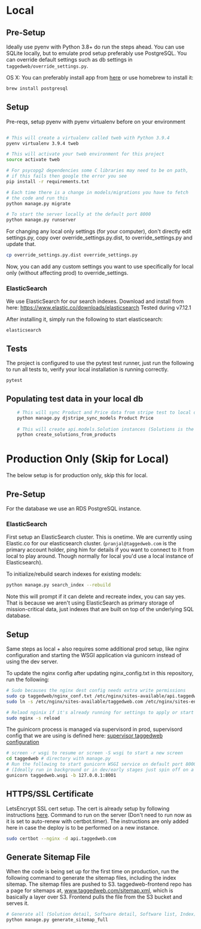 # Local

## Pre-Setup
Ideally use pyenv with Python 3.8+ do run the steps ahead. You can use SQLite locally, but to emulate prod
setup preferably use PostgreSQL. You can override default settings such as db settings in `taggedweb/override_settings.py`.


OS X: You can preferably install app from [here](https://postgresapp.com/) or use homebrew to install it:

```zsh
brew install postgresql
```

## Setup

Pre-reqs, setup pyenv with pyenv virtualenv before on your environment

```zsh

# This will create a virtualenv called tweb with Python 3.9.4
pyenv virtualenv 3.9.4 tweb

# This will activate your tweb environment for this project
source activate tweb

# For psycopg2 dependencies some C libraries may need to be on path,
# if this fails then google the error you see
pip install -r requirements.txt

# Each time there is a change in models/migrations you have to fetch
# the code and run this
python manage.py migrate

# To start the server locally at the default port 8000
python manage.py runserver
```

For changing any local only settings (for your computer), don't directly edit settings.py, copy over override_settings.py.dist,
to override_settings.py and update that.

```bash
cp override_settings.py.dist override_settings.py
```

Now, you can add any custom settings you want to use specifically for local only (without affecting prod) to override_settings.

### ElasticSearch

We use ElasticSearch for our search indexes. Download and install from here:
https://www.elastic.co/downloads/elasticsearch
Tested during v7.12.1

After installing it, simply run the following to start elasticsearch:

    elasticsearch

## Tests

The project is configured to use the pytest test runner, just run the following to run all tests to,
verify your local installation is running correctly.

    pytest

## Populating test data in your local db

```bash
    # This will sync Product and Price data from stripe test to local db creating djstripe.models.Product/Price instances.
    python manage.py djstripe_sync_models Product Price
    
    # This will create api.models.Solution instances (Solutions is the term we use for what we are selling)
    python create_solutions_from_products
```

# Production Only (Skip for Local)

The below setup is for production only, skip this for local.

## Pre-Setup

For the database we use an RDS PostgreSQL instance.

### ElasticSearch

First setup an ElasticSearch cluster. This is onetime. We are currently using Elastic.co for our elasticsearch cluster.
(`pranjal@taggedweb.com` is the primary account holder, ping him for details if you want to connect to it from local to
play around. Though normally for local you'd use a local instance of Elasticsearch).

To initialize/rebuild search indexes for existing models:

```bash
python manage.py search_index --rebuild
```

Note this will prompt if it can delete and recreate index, you can say yes. That is because we aren't using ElasticSearch
as primary storage of mission-critical data, just indexes that are built on top of the  underlying SQL database.

## Setup

Same steps as local + also requires some additional prod setup, like nginx configuration and starting the WSGI application
via gunicorn instead of using the dev server.

To update the nginx config after updating nginx_config.txt in this repository, run the following:

```bash
# Sudo becauses the nginx dest config needs extra write permissions
sudo cp taggedweb/nginx_conf.txt /etc/nginx/sites-available/api.taggedweb.com
sudo ln -s /etc/nginx/sites-available/taggedweb.com /etc/nginx/sites-enabled/api.taggedweb.com

# Relaod nginix if it's already running for settings to apply or start it
sudo nginx -s reload
```

The guinicorn process is managed via supervisord in prod, supervisord config that we are using is defined here:
[supervisor taggedweb configuration](https://github.com/taggedweb/taggedweb-devops/blob/main/supervisor-config/taggedweb.conf)

```bash
# screen -r wsgi to resume or screen -S wsgi to start a new screen
cd taggedweb # directory with manage.py
# Run the following to start gunicorn WSGI service on default port 8000
# (Ideally run in background or in dev/early stages just spin off on a screen)
gunicorn taggedweb.wsgi -b 127.0.0.1:8001
```

## HTTPS/SSL Certificate

LetsEncrypt SSL cert setup. The cert is already setup by following instructions [here](https://www.digitalocean.com/community/tutorials/how-to-secure-nginx-with-let-s-encrypt-on-ubuntu-20-04).
Command to run on the server (Don't need to run now as it is set to auto-renew with certbot.timer). The instructions are
only added here in case the deploy is to be performed on a new instance.

```bash
sudo certbot --nginx -d api.taggedweb.com
```

## Generate Sitemap File

When the code is being set up for the first time on production, run the following command to generate the sitemap files,
including the index sitemap. The sitemap files are pushed to S3. taggedweb-frontend repo has a page for sitemaps at,
www.taggedweb.com/sitemap.xml, which is basically a layer over S3. Frontend pulls the file from the S3 bucket and serves it.

```bash
# Generate all (Solution detail, Software detail, Software list, Index) sitemap files:
python manage.py generate_sitemap_full
```
